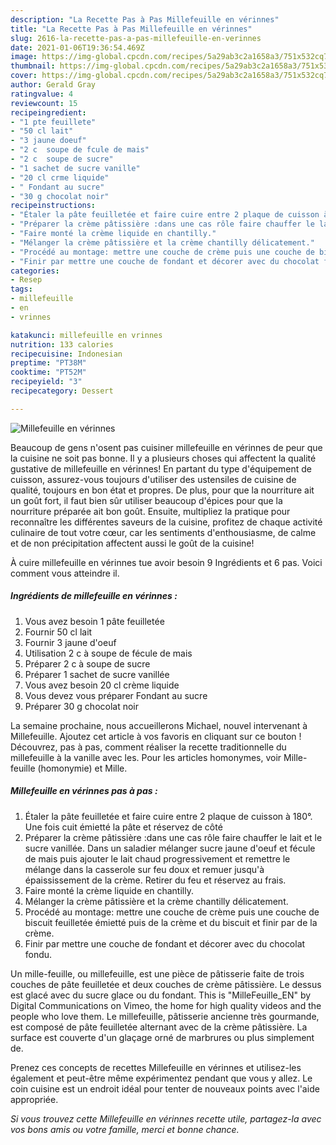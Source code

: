 ```yaml
---
description: "La Recette Pas à Pas Millefeuille en vérinnes"
title: "La Recette Pas à Pas Millefeuille en vérinnes"
slug: 2616-la-recette-pas-a-pas-millefeuille-en-verinnes
date: 2021-01-06T19:36:54.469Z
image: https://img-global.cpcdn.com/recipes/5a29ab3c2a1658a3/751x532cq70/millefeuille-en-verinnes-photo-principale-de-la-recette.jpg
thumbnail: https://img-global.cpcdn.com/recipes/5a29ab3c2a1658a3/751x532cq70/millefeuille-en-verinnes-photo-principale-de-la-recette.jpg
cover: https://img-global.cpcdn.com/recipes/5a29ab3c2a1658a3/751x532cq70/millefeuille-en-verinnes-photo-principale-de-la-recette.jpg
author: Gerald Gray
ratingvalue: 4
reviewcount: 15
recipeingredient:
- "1 pte feuillete"
- "50 cl lait"
- "3 jaune doeuf"
- "2 c  soupe de fcule de mais"
- "2 c  soupe de sucre"
- "1 sachet de sucre vanille"
- "20 cl crme liquide"
- " Fondant au sucre"
- "30 g chocolat noir"
recipeinstructions:
- "Étaler la pâte feuilletée et faire cuire entre 2 plaque de cuisson à 180°. Une fois cuit émietté la pâte et réservez de côté"
- "Préparer la crème pâtissière :dans une cas rôle faire chauffer le lait et le sucre vanillée. Dans un saladier mélanger sucre jaune d&#39;oeuf et fécule de mais puis ajouter le lait chaud progressivement et remettre le mélange dans la casserole sur feu doux et remuer jusqu&#39;à épaississement de la crème. Retirer du feu et réservez au frais."
- "Faire monté la crème liquide en chantilly."
- "Mélanger la crème pâtissière et la crème chantilly délicatement."
- "Procédé au montage: mettre une couche de crème puis une couche de biscuit feuilletée émietté puis de la crème et du biscuit et finir par de la crème."
- "Finir par mettre une couche de fondant et décorer avec du chocolat fondu."
categories:
- Resep
tags:
- millefeuille
- en
- vrinnes

katakunci: millefeuille en vrinnes 
nutrition: 133 calories
recipecuisine: Indonesian
preptime: "PT38M"
cooktime: "PT52M"
recipeyield: "3"
recipecategory: Dessert

---
```



![Millefeuille en vérinnes](https://img-global.cpcdn.com/recipes/5a29ab3c2a1658a3/751x532cq70/millefeuille-en-verinnes-photo-principale-de-la-recette.jpg)

Beaucoup de gens n'osent pas cuisiner millefeuille en vérinnes de peur que la cuisine ne soit pas bonne. Il y a plusieurs choses qui affectent la qualité gustative de millefeuille en vérinnes! En partant du type d'équipement de cuisson, assurez-vous toujours d'utiliser des ustensiles de cuisine de qualité, toujours en bon état et propres. De plus, pour que la nourriture ait un goût fort, il faut bien sûr utiliser beaucoup d'épices pour que la nourriture préparée ait bon goût. Ensuite, multipliez la pratique pour reconnaître les différentes saveurs de la cuisine, profitez de chaque activité culinaire de tout votre cœur, car les sentiments d'enthousiasme, de calme et de non précipitation affectent aussi le goût de la cuisine!

<!--inarticleads1-->

À cuire millefeuille en vérinnes tue avoir besoin 9 Ingrédients et 6 pas. Voici comment vous atteindre il.

##### Ingrédients de millefeuille en vérinnes :

1. Vous avez besoin 1 pâte feuilletée
1. Fournir 50 cl lait
1. Fournir 3 jaune d&#39;oeuf
1. Utilisation 2 c à soupe de fécule de mais
1. Préparer 2 c à soupe de sucre
1. Préparer 1 sachet de sucre vanillée
1. Vous avez besoin 20 cl crème liquide
1. Vous devez vous préparer  Fondant au sucre
1. Préparer 30 g chocolat noir


La semaine prochaine, nous accueillerons Michael, nouvel intervenant à Millefeuille. Ajoutez cet article à vos favoris en cliquant sur ce bouton ! Découvrez, pas à pas, comment réaliser la recette traditionnelle du millefeuille à la vanille avec les. Pour les articles homonymes, voir Mille-feuille (homonymie) et Mille. 

<!--inarticleads2-->

##### Millefeuille en vérinnes pas à pas :

1. Étaler la pâte feuilletée et faire cuire entre 2 plaque de cuisson à 180°. Une fois cuit émietté la pâte et réservez de côté
1. Préparer la crème pâtissière :dans une cas rôle faire chauffer le lait et le sucre vanillée. Dans un saladier mélanger sucre jaune d&#39;oeuf et fécule de mais puis ajouter le lait chaud progressivement et remettre le mélange dans la casserole sur feu doux et remuer jusqu&#39;à épaississement de la crème. Retirer du feu et réservez au frais.
1. Faire monté la crème liquide en chantilly.
1. Mélanger la crème pâtissière et la crème chantilly délicatement.
1. Procédé au montage: mettre une couche de crème puis une couche de biscuit feuilletée émietté puis de la crème et du biscuit et finir par de la crème.
1. Finir par mettre une couche de fondant et décorer avec du chocolat fondu.


Un mille-feuille, ou millefeuille, est une pièce de pâtisserie faite de trois couches de pâte feuilletée et deux couches de crème pâtissière. Le dessus est glacé avec du sucre glace ou du fondant. This is &#34;MilleFeuille_EN&#34; by Digital Communications on Vimeo, the home for high quality videos and the people who love them. Le millefeuille, pâtisserie ancienne très gourmande, est composé de pâte feuilletée alternant avec de la crème pâtissière. La surface est couverte d&#39;un glaçage orné de marbrures ou plus simplement de. 

<!--inarticleads1-->

<p>
Prenez ces concepts de recettes Millefeuille en vérinnes et utilisez-les également et peut-être même expérimentez pendant que vous y allez. Le coin cuisine est un endroit idéal pour tenter de nouveaux points avec l'aide appropriée.
</p>

<p>
<i>Si vous trouvez cette Millefeuille en vérinnes recette utile, partagez-la avec vos bons amis ou votre famille, merci et bonne chance.</i>
</p>
